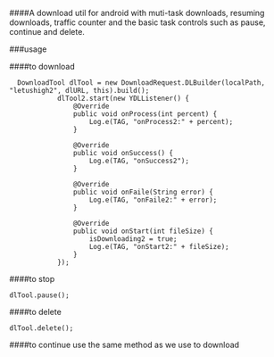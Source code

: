 ####A download util for android with muti-task downloads, resuming downloads, traffic counter and the basic task controls such as pause, continue and delete.

###usage

####to download
```
  DownloadTool dlTool = new DownloadRequest.DLBuilder(localPath, "letushigh2", dlURL, this).build();
            dlTool2.start(new YDLListener() {
                @Override
                public void onProcess(int percent) {
                    Log.e(TAG, "onProcess2:" + percent);
                }

                @Override
                public void onSuccess() {
                    Log.e(TAG, "onSuccess2");
                }

                @Override
                public void onFaile(String error) {
                    Log.e(TAG, "onFaile2:" + error);
                }

                @Override
                public void onStart(int fileSize) {
                    isDownloading2 = true;
                    Log.e(TAG, "onStart2:" + fileSize);
                }
            });
```

####to stop
```
dlTool.pause();
```

####to delete
```
dlTool.delete();
```

####to continue
use the same method as we use to download
